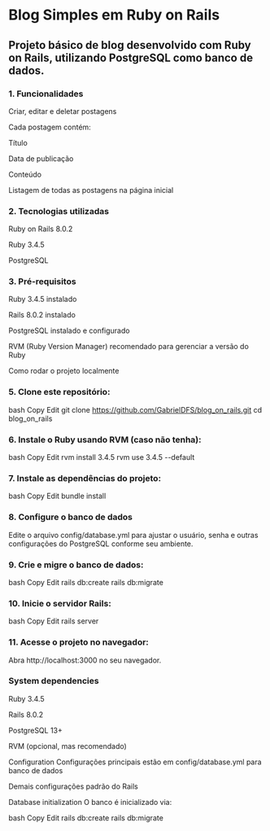# Blog Simples em Ruby on Rails

<h2> Projeto básico de blog desenvolvido com Ruby on Rails, utilizando PostgreSQL como banco de dados. </h2>

### 1. Funcionalidades
Criar, editar e deletar postagens

Cada postagem contém:

Título

Data de publicação

Conteúdo

Listagem de todas as postagens na página inicial

### 2. Tecnologias utilizadas
Ruby on Rails 8.0.2

Ruby 3.4.5

PostgreSQL

### 3. Pré-requisitos
Ruby 3.4.5 instalado

Rails 8.0.2 instalado

PostgreSQL instalado e configurado

RVM (Ruby Version Manager) recomendado para gerenciar a versão do Ruby

Como rodar o projeto localmente
### 5. Clone este repositório:
bash
Copy
Edit
git clone https://github.com/GabrielDFS/blog_on_rails.git
cd blog_on_rails
### 6. Instale o Ruby usando RVM (caso não tenha):
bash
Copy
Edit
rvm install 3.4.5
rvm use 3.4.5 --default
### 7. Instale as dependências do projeto:
bash
Copy
Edit
bundle install
### 8. Configure o banco de dados
Edite o arquivo config/database.yml para ajustar o usuário, senha e outras configurações do PostgreSQL conforme seu ambiente.

### 9. Crie e migre o banco de dados:
bash
Copy
Edit
rails db:create
rails db:migrate
### 10. Inicie o servidor Rails:
bash
Copy
Edit
rails server
### 11. Acesse o projeto no navegador:
Abra http://localhost:3000 no seu navegador.

### System dependencies
Ruby 3.4.5

Rails 8.0.2

PostgreSQL 13+

RVM (opcional, mas recomendado)

Configuration
Configurações principais estão em config/database.yml para banco de dados

Demais configurações padrão do Rails

Database initialization
O banco é inicializado via:

bash
Copy
Edit
rails db:create
rails db:migrate
